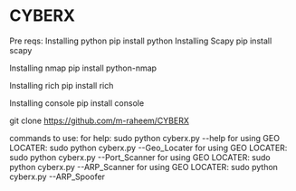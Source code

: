 # CYBERX
Pre reqs:
Installing python
    pip install python
Installing Scapy 
    pip install scapy

Installing nmap
    pip install python-nmap

Installing rich 
    pip install rich

Installing console
    pip install console
    
    
git clone https://github.com/m-raheem/CYBERX

commands to use: 
     for help: 
          sudo python cyberx.py --help
    for using GEO LOCATER: 
          sudo python cyberx.py --Geo_Locater 
    for using GEO LOCATER: 
          sudo python cyberx.py --Port_Scanner 
    for using GEO LOCATER: 
          sudo python cyberx.py --ARP_Scanner
    for using GEO LOCATER: 
          sudo python cyberx.py --ARP_Spoofer       


